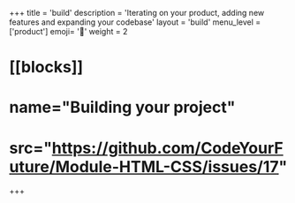 +++
title = 'build'
description = 'Iterating on your product, adding new features and expanding your codebase'
layout = 'build'
menu_level = ['product']
emoji= '🎁'
weight = 2
# [[blocks]]
# name="Building your project"
# src="https://github.com/CodeYourFuture/Module-HTML-CSS/issues/17"
+++
